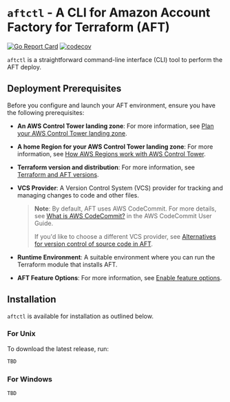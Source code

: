 # `aftctl` - A CLI for Amazon Account Factory for Terraform (AFT)

[![Go Report Card](https://goreportcard.com/badge/github.com/edgarsilva948/aftctl)](https://goreportcard.com/report/github.com/edgarsilva948/aftctl) [![codecov](https://codecov.io/gh/edgarsilva948/edgarsilva948/branch/main/graph/badge.svg?token=CODECOV_TOKEN)](https://codecov.io/gh/edgarsilva948/aftctl)


`aftctl` is a straightforward command-line interface (CLI) tool to perform the AFT deploy. 

## Deployment Prerequisites

Before you configure and launch your AFT environment, ensure you have the following prerequisites:

- **An AWS Control Tower landing zone**: For more information, see [Plan your AWS Control Tower landing zone](#).
  
- **A home Region for your AWS Control Tower landing zone**: For more information, see [How AWS Regions work with AWS Control Tower](#).

- **Terraform version and distribution**: For more information, see [Terraform and AFT versions](#).

- **VCS Provider**: A Version Control System (VCS) provider for tracking and managing changes to code and other files.

  > **Note**: By default, AFT uses AWS CodeCommit. For more details, see [What is AWS CodeCommit?](#) in the AWS CodeCommit User Guide.
  >
  > If you'd like to choose a different VCS provider, see [Alternatives for version control of source code in AFT](#).

- **Runtime Environment**: A suitable environment where you can run the Terraform module that installs AFT.

- **AFT Feature Options**: For more information, see [Enable feature options](#).


## Installation

`aftctl` is available for installation as outlined below. 

### For Unix

To download the latest release, run:

```sh
TBD
```

### For Windows

```sh
TBD
```